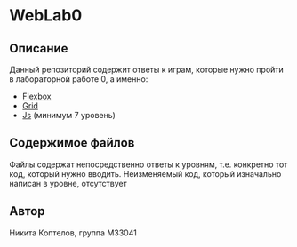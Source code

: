 # WebLab0
## Описание
Данный репозиторий содержит ответы к играм, которые нужно пройти в лабораторной работе 0, а именно:
* [Flexbox](https://flexboxfroggy.com/#ru)
* [Grid](http://cssgridgarden.com/#ru)
* [Js](http://play.elevatorsaga.com) (минимум 7 уровень)
## Содержимое файлов
Файлы содержат непосредственно ответы к уровням, т.е. конкретно тот код, который нужно вводить. Неизменяемый код, который изначально написан в уровне, отсутствует
## Автор
Никита Коптелов, группа M33041
